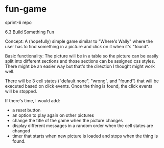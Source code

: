 # fun-game
sprint-6 repo

6.3 Build Something Fun

Concept:
A (hopefully) simple game similar to "Where's Wally" where the user has to find something in a picture and click on it when it's "found". 

Basic functionality:
The picture will be in a table so the picture can be easily split into different sections and those sections can be assigned css styles. There might be an easier way but that's the direction I thought might work well.

There will be 3 cell states ("default none", "wrong", and "found") that will be executed based on click events. Once the thing is found, the click events will be stopped.

If there's time, I would add:
- a reset button
- an option to play again on other pictures
- change the title of the game when the picture changes
- display different messages in a random order when the cell states are changed
- timer that starts when new picture is loaded and stops when the thing is found.